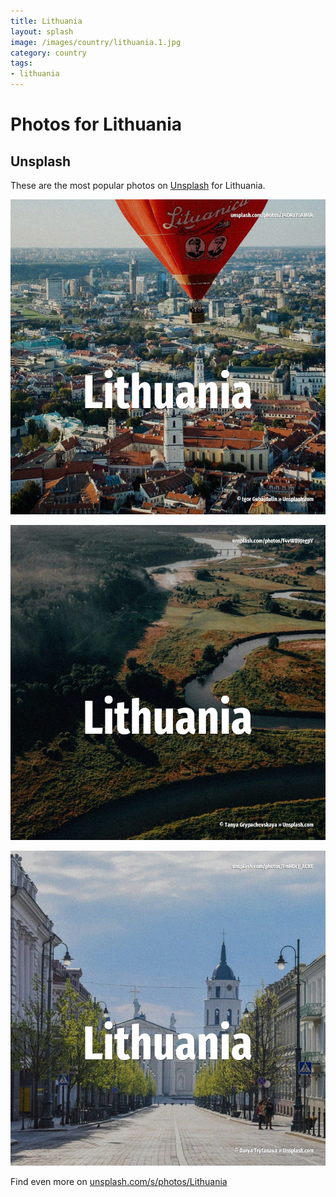 ```yaml
---
title: Lithuania
layout: splash
image: /images/country/lithuania.1.jpg
category: country
tags:
- lithuania
---
```

# Photos for Lithuania

## Unsplash

These are the most popular photos on [Unsplash](https://unsplash.com) for Lithuania.

![Lithuania](/images/country/lithuania.1.jpg)

![Lithuania](/images/country/lithuania.2.jpg)

![Lithuania](/images/country/lithuania.3.jpg)

Find even more on [unsplash.com/s/photos/Lithuania](https://unsplash.com/s/photos/Lithuania)